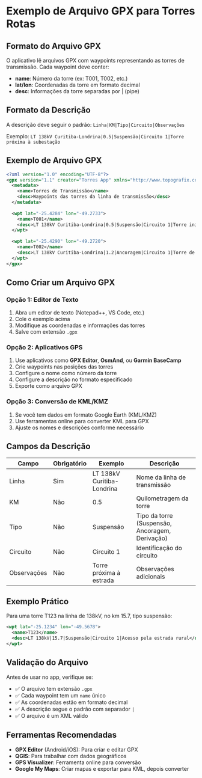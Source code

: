 # Exemplo de Arquivo GPX para Torres Rotas

## Formato do Arquivo GPX

O aplicativo lê arquivos GPX com waypoints representando as torres de transmissão. Cada waypoint deve conter:

- **name**: Número da torre (ex: T001, T002, etc.)
- **lat/lon**: Coordenadas da torre em formato decimal
- **desc**: Informações da torre separadas por | (pipe)

## Formato da Descrição

A descrição deve seguir o padrão: `Linha|KM|Tipo|Circuito|Observações`

Exemplo: `LT 138kV Curitiba-Londrina|0.5|Suspensão|Circuito 1|Torre próxima à subestação`

## Exemplo de Arquivo GPX

```xml
<?xml version="1.0" encoding="UTF-8"?>
<gpx version="1.1" creator="Torres App" xmlns="http://www.topografix.com/GPX/1/1">
  <metadata>
    <name>Torres de Transmissão</name>
    <desc>Waypoints das torres da linha de transmissão</desc>
  </metadata>
  
  <wpt lat="-25.4284" lon="-49.2733">
    <name>T001</name>
    <desc>LT 138kV Curitiba-Londrina|0.5|Suspensão|Circuito 1|Torre inicial</desc>
  </wpt>
  
  <wpt lat="-25.4290" lon="-49.2720">
    <name>T002</name>
    <desc>LT 138kV Curitiba-Londrina|1.2|Ancoragem|Circuito 1|Torre de ângulo</desc>
  </wpt>
</gpx>
```

## Como Criar um Arquivo GPX

### Opção 1: Editor de Texto
1. Abra um editor de texto (Notepad++, VS Code, etc.)
2. Cole o exemplo acima
3. Modifique as coordenadas e informações das torres
4. Salve com extensão `.gpx`

### Opção 2: Aplicativos GPS
1. Use aplicativos como **GPX Editor**, **OsmAnd**, ou **Garmin BaseCamp**
2. Crie waypoints nas posições das torres
3. Configure o nome como número da torre
4. Configure a descrição no formato especificado
5. Exporte como arquivo GPX

### Opção 3: Conversão de KML/KMZ
1. Se você tem dados em formato Google Earth (KML/KMZ)
2. Use ferramentas online para converter KML para GPX
3. Ajuste os nomes e descrições conforme necessário

## Campos da Descrição

| Campo | Obrigatório | Exemplo | Descrição |
|-------|-------------|---------|-----------|
| Linha | Sim | LT 138kV Curitiba-Londrina | Nome da linha de transmissão |
| KM | Não | 0.5 | Quilometragem da torre |
| Tipo | Não | Suspensão | Tipo da torre (Suspensão, Ancoragem, Derivação) |
| Circuito | Não | Circuito 1 | Identificação do circuito |
| Observações | Não | Torre próxima à estrada | Observações adicionais |

## Exemplo Prático

Para uma torre T123 na linha de 138kV, no km 15.7, tipo suspensão:

```xml
<wpt lat="-25.1234" lon="-49.5678">
  <name>T123</name>
  <desc>LT 138kV|15.7|Suspensão|Circuito 1|Acesso pela estrada rural</desc>
</wpt>
```

## Validação do Arquivo

Antes de usar no app, verifique se:
- ✅ O arquivo tem extensão `.gpx`
- ✅ Cada waypoint tem um `name` único
- ✅ As coordenadas estão em formato decimal
- ✅ A descrição segue o padrão com separador `|`
- ✅ O arquivo é um XML válido

## Ferramentas Recomendadas

- **GPX Editor** (Android/iOS): Para criar e editar GPX
- **QGIS**: Para trabalhar com dados geográficos
- **GPS Visualizer**: Ferramenta online para conversão
- **Google My Maps**: Criar mapas e exportar para KML, depois converter
